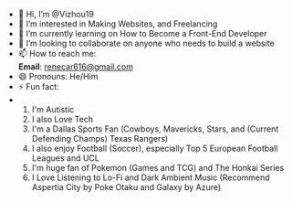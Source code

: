 - 👋 Hi, I’m @Vizhou19
- 👀 I’m interested in Making Websites, and Freelancing
- 🌱 I’m currently learning on How to Become a Front-End Developer
- 💞️ I’m looking to collaborate on anyone who needs to build a website
- 📫 How to reach me:
  <br>
  **Email**: renecar616@gmail.com
- 😄 Pronouns: He/Him
- ⚡ Fun fact:
- 1. I'm Autistic
  2. I also Love Tech
  3. I'm a Dallas Sports Fan (Cowboys, Mavericks, Stars, and (Current Defending Champs) Texas Rangers)
  4. I also enjoy Football (Soccer), especially Top 5 European Football Leagues and UCL
  5. I'm huge fan of Pokemon (Games and TCG) and The Honkai Series
  6. I Love Listening to Lo-Fi and Dark Ambient Music (Recommend Aspertia City by Poke Otaku and Galaxy by Azure)

<!---
Vizhou19/Vizhou19 is a ✨ special ✨ repository because its `README.md` (this file) appears on your GitHub profile.
You can click the Preview link to take a look at your changes.
--->
